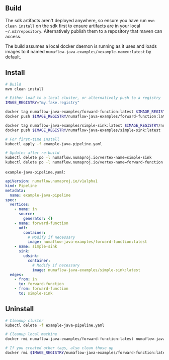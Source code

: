## Build

The sdk artifacts aren't deployed anywhere, so ensure you have run `mvn clean install` on the sdk first to ensure
artifacts are in your local `~/.m2/repository`. Alternatively publish them to a repository that maven can access.

The build assumes a local docker daemon is running as it uses and loads images to it
named `numaflow-java-examples/<example-name>:latest` by default.

## Install

```bash
# Build
mvn clean install

# Either load to a local cluster, or alternatively push to a registry
IMAGE_REGISTRY="my.fake.registry"

docker tag numaflow-java-examples/forward-function:latest $IMAGE_REGISTRY/numaflow-java-examples/forward-function:latest
docker push $IMAGE_REGISTRY/numaflow-java-examples/forward-function:latest

docker tag numaflow-java-examples/simple-sink:latest $IMAGE_REGISTRY/numaflow-java-examples/simple-sink:latest
docker push $IMAGE_REGISTRY/numaflow-java-examples/simple-sink:latest

# For first-time install
kubectl apply -f example-java-pipeline.yaml

# Updates after re-build
kubectl delete po -l numaflow.numaproj.io/vertex-name=simple-sink
kubectl delete po -l numaflow.numaproj.io/vertex-name=forward-function
```

`example-java-pipeline.yaml`:

```yaml
apiVersion: numaflow.numaproj.io/v1alpha1
kind: Pipeline
metadata:
  name: example-java-pipeline
spec:
  vertices:
    - name: in
      source:
        generator: {}
    - name: forward-function
      udf:
        container:
          # Modify if necessary
          image: numaflow-java-examples/forward-function:latest
    - name: simple-sink
      sink:
        udsink:
          container:
            # Modify if necessary
            image: numaflow-java-examples/simple-sink:latest
  edges:
    - from: in
      to: forward-function
    - from: forward-function
      to: simple-sink
```

## Uninstall

```bash
# Cleanup cluster
kubectl delete -f example-java-pipeline.yaml

# Cleanup local machine
docker rmi numaflow-java-examples/forward-function:latest numaflow-java-examples/simple-sink:latest

# If you created other tags, also clean those up
docker rmi $IMAGE_REGISTRY/numaflow-java-examples/forward-function:latest $IMAGE_REGISTRY/numaflow-java-examples/simple-sink:latest
```
